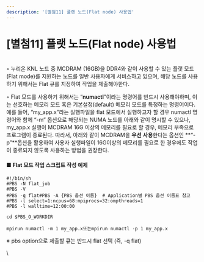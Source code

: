 ```yaml
---
description: '[별첨11] 플랫 노드(Flat node) 사용법'
---
```


# \[별첨11] 플랫 노드(Flat node) 사용법

\
◦ 누리온 KNL 노드 중 MCDRAM (16GB)을 DDR4와 같이 사용할 수 있는 플랫 모드 (Flat mode)를 지원하는 노드를 일반 사용자에게 서비스하고 있으며, 해당 노드를 사용하기 위해서는 Flat 큐를 지정하여 작업을 제출해야한다.

◦ Flat 모드를 사용하기 위해서는 “**numactl**”이라는 명령어를 반드시 사용해야하며, 이는 선호하는 메모리 모드 혹은 기본설정(default) 메모리 모드를 특정하는 명령어이다. 예를 들어, “my\_app.x”라는 실행파일을 flat 모드에서 실행하고자 할 경우 numactl 명령어와 함께 “-m” 옵션으로 해당되는 NUMA 노드를 아래와 같이 명시할 수 있으나, my\_app.x 실행이 MCDRAM 16G 이상의 메모리를 필요로 할 경우, 메모리 부족으로 프로그램이 종료된다. 따라서, 아래와 같이 MCDRAM을 **우선** **사용**한다는 옵션인 **“-p”**옵션을 활용하여 사용자 실행파일이 16G이상의 메모리를 필요로 한 경우에도 작업이 종료되지 않도록 사용하는 방법을 권장한다.

&#x20;

#### ■ **Flat 모드 작업 스크립트 작성 예제**

```
#!/bin/sh
#PBS -N flat_job
#PBS -V
#PBS -q flat#PBS -A {PBS 옵션 이름}  # Application별 PBS 옵션 이름표 참고
#PBS -l select=1:ncpus=68:mpiprocs=32:ompthreads=1
#PBS -l walltime=12:00:00

cd $PBS_O_WORKDIR

mpirun numactl -m 1 my_app.x또는mpirun numactl -p 1 my_app.x
```

※ pbs option으로 제출할 큐는 반드시 flat 선택 (즉, -q flat)

\
